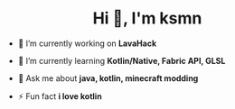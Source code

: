 <h1 align="center">Hi 👋, I'm ksmn</h1>
<!-- <h3 align="center">15 y.o. russian minecraft modder</h3> -->

- 🔭 I’m currently working on **LavaHack**

- 🌱 I’m currently learning **Kotlin/Native, Fabric API, GLSL**

- 💬 Ask me about **java, kotlin, minecraft modding**

- ⚡ Fun fact **i love kotlin**
